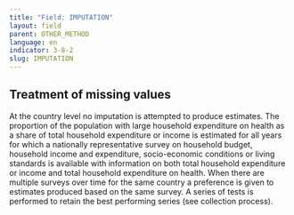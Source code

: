 ```yaml
---
title: "Field: IMPUTATION"
layout: field
parent: OTHER_METHOD
language: en
indicator: 3-8-2
slug: IMPUTATION
---
```

## Treatment of missing values

At the country level no imputation is attempted to produce estimates. The proportion of the population with large household expenditure on health as a share of total household expenditure or income is estimated for all years for which a nationally representative survey on household budget, household income and expenditure, socio-economic conditions or living standards is available with information on both total household expenditure or income and total household expenditure on health. When there are multiple surveys over time for the same country a preference is given to estimates produced based on the same survey. A series of tests is performed to retain the best performing series (see collection process).